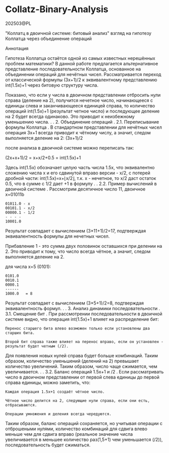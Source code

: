 # Collatz-Binary-Analysis
202503@PL


"Коллатц в двоичной системе: битовый анализ"
взгляд на гипотезу Коллатца через объединение операций

Аннотация

Гипотеза Коллатца остаётся одной из самых известных нерешённых проблем математики? В данной работе предлагается альтернативное представление последовательности Коллатца, основанное на объединении операций для нечётных чисел. Рассматривается переход от классической формулы (3x+1)/2 к эквивалентному представлению int(1.5x)+1 через битовую структуру числа.

Показано, что если у числа в двоичном представлении отбросить нули справа (деление на 2), получится нечетное число, начинающееся с единицы слева и заканчивающееся единицей справа, то количество операций int(1.5x)+1 (результат четное число) и последующее деление на 2 будет всегда одинаково. Это приводит к неизбежному уменьшению числа.
.
.
2. Объединение операций
.
2.1. Переписывание формулы Коллатца
.
В стандартном представлении для нечётных чисел операция 3x+1 всегда приводит к чётному числу, а значит, следом выполняется деление на 2:
(3x+1)/2


после анализа в двоичной системе можно переписать так:

(2x+x+1)/2 = x+x/2+0.5 = int(1.5x)+1

Здесь int(1.5x) обозначает целую часть числа 1.5x, что эквивалентно сложению числа x и его сдвинутой вправо версии - x/2, с потерей дробной части:
int(1.5x)=x+⌊x/2⌋, т.к. x - нечетное, то x/2 даст остаток 0.5, что в сумме с 1/2 дает +1 в формулу
.
.
2.2. Пример вычислений в двоичной системе
.
Рассмотрим десятичное число 11, двоичное x=01011b 


    01011.0 - x 
    00101.1 - x/2
    00000.1 - 1/2
    - - - - 
    10001.0


Результат совпадает с вычислением (3×11+1)/2=17, подтверждая эквивалентность формулы для нечетных чисел.

Прибавление 1 - это сумма двух половинок оставшихся при делении на 2. Это приводит к тому, что число всегда чётное, а значит, следом выполняется деление на 2.


для числа x=5 (0101​):

    0101.0
    0010.1
    0000.1
    ------
    1000.0   = 8

Результат совпадает с вычислением (3×5+1)/2=8, подтверждая эквивалентность формул.
.
.
3. Анализ динамики последовательности
.
3.1. Смещение бит
.
При рассмотрении последовательности в двоичной системе видно, что операция int(1.5x)+1 влияет на распределение бит:

    Перенос старшего бита влево возможен только если установлены два старших бита.

    Второй бит справа также влияет на перенос вправо, если он установлен - результат будет четным (/2).

Для появления новых нулей справа будет больше комбинаций. Таким образом, количество уменьшений (делений на 2) превышает количество увеличений. 
Таким образом, число чаще сжимается, чем увеличивается. 
.
.
3.2. Баланс операций 1.5x+1 и /2
.
Если рассматривать число в двоичном представлении от первой слева единицы до первой справа единицы, можно заметить, что:

    Каждая операция 1.5x+1 создаёт чётное число.

    Чётное число делится на 2, следующие нули справа, если они есть, отбрасываются.

    Операции умножения и деления всегда чередуются.

Таким образом, баланс операций сохраняется, но учитывая операции с отброшеными нулями, количество комбинаций для сдвига влево меньше чем для сдвига вправо (реальное значение числа увеличивается в меньшее количество раз(1,5+1) чем уменьшается (/2)), последовательность будет сжиматься.


